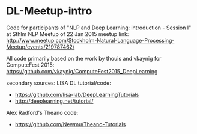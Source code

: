 # DL-Meetup-intro
Code for participants of "NLP and Deep Learning: introduction - Session I" at Sthlm NLP Meetup of 22 Jan 2015
meetup link:  http://www.meetup.com/Stockholm-Natural-Language-Processing-Meetup/events/219787462/

All code primarily based on the work by thouis and vkaynig for ComputeFest 2015:
https://github.com/vkaynig/ComputeFest2015_DeepLearning

secondary sources: 
LISA DL tutorial/code:
- https://github.com/lisa-lab/DeepLearningTutorials
- http://deeplearning.net/tutorial/

Alex Radford's Theano code:
- https://github.com/Newmu/Theano-Tutorials 

